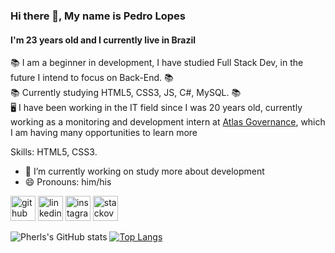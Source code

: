 ### Hi there 👋, My name is Pedro Lopes
#### I'm 23 years old and I currently live in Brazil


📚 I am a beginner in development, I have studied Full Stack Dev, in the future I intend to focus on Back-End. 📚</br>
📚 Currently studying HTML5, CSS3, JS, C#, MySQL. 📚</br>
🖥️ I have been working in the IT field since I was 20 years old, currently working as a monitoring and development intern at [Atlas Governance](https://www.linkedin.com/company/atlas-governance), which I am having many opportunities to learn more </br>

Skills: HTML5, CSS3.

- 🔭 I’m currently working on study more about development 
- 😄 Pronouns: him/his 


[<img src='https://cdn.jsdelivr.net/npm/simple-icons@3.0.1/icons/github.svg' alt='github' height='40'>](https://github.com/Pherls)  [<img src='https://cdn.jsdelivr.net/npm/simple-icons@3.0.1/icons/linkedin.svg' alt='linkedin' height='40'>](https://www.linkedin.com/in/https://www.linkedin.com/in/pherls//)  [<img src='https://cdn.jsdelivr.net/npm/simple-icons@3.0.1/icons/instagram.svg' alt='instagram' height='40'>](https://www.instagram.com/https://www.instagram.com/pdrkz_//)  [<img src='https://cdn.jsdelivr.net/npm/simple-icons@3.0.1/icons/stackoverflow.svg' alt='stackoverflow' height='40'>](https://stackoverflow.com/users/https://stackoverflow.com/users/9809002/pherls)  


![Pherls's GitHub stats](https://github-readme-stats.vercel.app/api?username=Pherls&count_private=true&theme=solarized-light)
[![Top Langs](https://github-readme-stats.vercel.app/api/top-langs/?username=Pherls&langs_count=5&theme=solarized-light)](https://github.com/Pherls/github-readme-stats)

